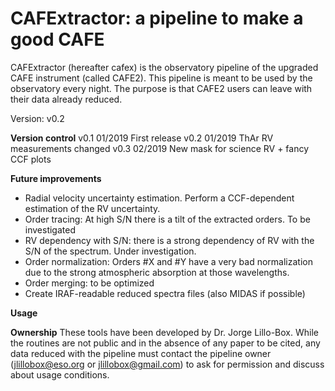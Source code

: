 # CAFExtractor: a pipeline to make a good CAFE

CAFExtractor (hereafter cafex) is the observatory pipeline of the upgraded CAFE instrument (called CAFE2). This pipeline is meant to be used by the observatory every night. The purpose is that CAFE2 users can leave with their data already reduced.

Version: v0.2

**Version control**
v0.1	  01/2019	First release
v0.2	  01/2019	ThAr RV measurements changed
v0.3	  02/2019	New mask for science RV + fancy CCF plots

**Future improvements**
- Radial velocity uncertainty estimation. Perform a CCF-dependent estimation of the RV uncertainty.
- Order tracing: At high S/N there is a tilt of the extracted orders. To be investigated
- RV dependency with S/N: there is a strong dependency of RV with the S/N of the spectrum. Under investigation.
- Order normalization: Orders #X and #Y have a very bad normalization due to the strong atmospheric absorption at those wavelengths.
- Order merging: to be optimized
- Create IRAF-readable reduced spectra files (also MIDAS if possible)

**Usage**



**Ownership**
These tools have been developed by Dr. Jorge Lillo-Box. While the routines are not public and in the absence of any paper to be cited, any data reduced with the pipeline must contact the pipeline owner (jlillobox@eso.org or jlillobox@gmail.com) to ask for permission and discuss about usage conditions. 

